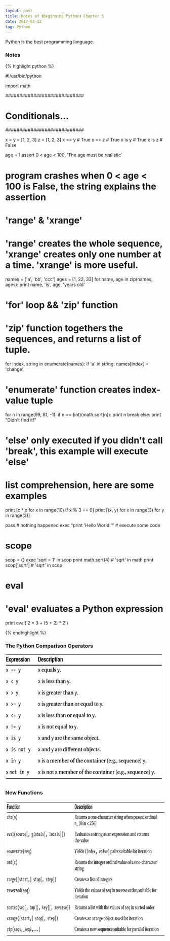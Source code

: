 ```yaml
---
layout: post
title: Notes of 《Beginning Python》 Chapter 5
date: 2017-01-12
tag: Python
---
```


Python is the best programming language.  

### Notes

{% highlight python %}

#!/usr/bin/python

import math

############################
#      Conditionals...     #
############################

x = y = [1, 2, 3]
z = [1, 2, 3]
x == y # True
x == z # True
x is y # True
x is z # False

age = 1
assert 0 < age < 100, 'The age must be realistic'
# program crashes when 0 < age < 100 is False, the string explains the assertion

# 'range' & 'xrange'
# 'range' creates the whole sequence, 'xrange' creates only one number at a time. 'xrange' is more useful.

names = ['a', 'bb', 'ccc']
ages = [1, 22, 33]
for name, age in zip(names, ages):
    print name, 'is', age, 'years old'
# 'for' loop && 'zip' function
# 'zip' function togethers the sequences, and returns a list of tuple.
for index, string in enumerate(names):
    if 'a' in string:
        names[index] = 'change'
# 'enumerate' function creates index-value tuple
for n in range(99, 81, -1):
    if n == (int)(math.sqrt(n)):
        print n
        break
else:
    print "Didn't find it!"
# 'else' only executed if you didn't call 'break', this example will execute 'else'

# list comprehension, here are some examples
print [x * x for x in range(10) if x % 3 == 0]
print [(x, y) for x in range(3) for y in range(3)]

pass # nothing happened
exec "print 'Hello World!'" # execute some code
# scope
scop = {}
exec 'sqrt = 1' in scop
print math.sqrt(4) # 'sqrt' in math
print scop['sqrt'] # 'sqrt' in scop
# eval
# 'eval' evaluates a Python expression
print eval('2 * 3 + (5 + 2) * 2')

{% endhighlight %}

### The Python Comparison Operators  
<dev align = "left">
  <img src="/images/posts/python5/1.png" height="401" width="594">
</dev>

### New Functions  
<dev align = "left">
  <img src="/images/posts/python5/2.png" height="426" width="798">
</dev>
